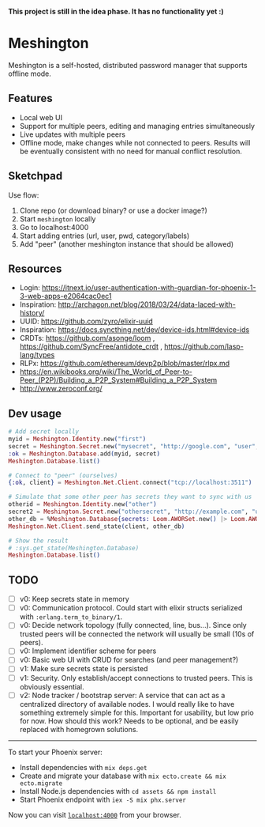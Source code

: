 **This project is still in the idea phase. It has no functionality yet :)**

# Meshington

Meshington is a self-hosted, distributed password manager that
supports offline mode.

## Features

- Local web UI
- Support for multiple peers, editing and managing entries simultaneously
- Live updates with multiple peers
- Offline mode, make changes while not connected to peers. Results
will be eventually consistent with no need for manual conflict resolution.

## Sketchpad

Use flow:

1. Clone repo (or download binary? or use a docker image?)
2. Start `meshington` locally
3. Go to localhost:4000
4. Start adding entries (url, user, pwd, category/labels)
5. Add "peer" (another meshington instance that should be allowed)

## Resources

- Login: https://itnext.io/user-authentication-with-guardian-for-phoenix-1-3-web-apps-e2064cac0ec1 
- Inspiration: http://archagon.net/blog/2018/03/24/data-laced-with-history/
- UUID: https://github.com/zyro/elixir-uuid
- Inspiration: https://docs.syncthing.net/dev/device-ids.html#device-ids
- CRDTs: https://github.com/asonge/loom , https://github.com/SyncFree/antidote_crdt , https://github.com/lasp-lang/types
- RLPx: https://github.com/ethereum/devp2p/blob/master/rlpx.md
- https://en.wikibooks.org/wiki/The_World_of_Peer-to-Peer_(P2P)/Building_a_P2P_System#Building_a_P2P_System
- http://www.zeroconf.org/

## Dev usage

```elixir
# Add secret locally
myid = Meshington.Identity.new("first")
secret = Meshington.Secret.new("mysecret", "http://google.com", "user", "pass")
:ok = Meshington.Database.add(myid, secret)
Meshington.Database.list()

# Connect to "peer" (ourselves)
{:ok, client} = Meshington.Net.Client.connect("tcp://localhost:3511")

# Simulate that some other peer has secrets they want to sync with us
otherid = Meshington.Identity.new("other")
secret2 = Meshington.Secret.new("othersecret", "http://example.com", "user2", "pass2")
other_db = %Meshington.Database{secrets: Loom.AWORSet.new() |> Loom.AWORSet.add(otherid, secret2)}
Meshington.Net.Client.send_state(client, other_db)

# Show the result
# :sys.get_state(Meshington.Database)
Meshington.Database.list()
```

## TODO

- [ ] v0: Keep secrets state in memory
- [ ] v0: Communication protocol. Could start with elixir structs serialized with `:erlang.term_to_binary/1`.
- [ ] v0: Decide network topology (fully connected, line, bus...). Since only trusted peers will be connected the network will usually be small (10s of peers).
- [ ] v0: Implement identifier scheme for peers
- [ ] v0: Basic web UI with CRUD for searches (and peer management?)
- [ ] v1: Make sure secrets state is persisted
- [ ] v1: Security. Only establish/accept connections to trusted peers. This is obviously essential.
- [ ] v2: Node tracker / bootstrap server: A service that can act as a centralized directory of available nodes. I would really like to have something extremely simple for this. Important for usability, but low prio for now. How should this work? Needs to be optional, and be easily replaced with homegrown solutions.

---

To start your Phoenix server:

  * Install dependencies with `mix deps.get`
  * Create and migrate your database with `mix ecto.create && mix ecto.migrate`
  * Install Node.js dependencies with `cd assets && npm install`
  * Start Phoenix endpoint with `iex -S mix phx.server`

Now you can visit [`localhost:4000`](http://localhost:4000) from your browser.

